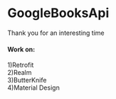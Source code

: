 # GoogleBooksApi
Thank you for an interesting time

<H4>Work on:</H4>

1)Retrofit<br>
2)Realm<br>
3)ButterKnife<br>
4)Material Design<br>
